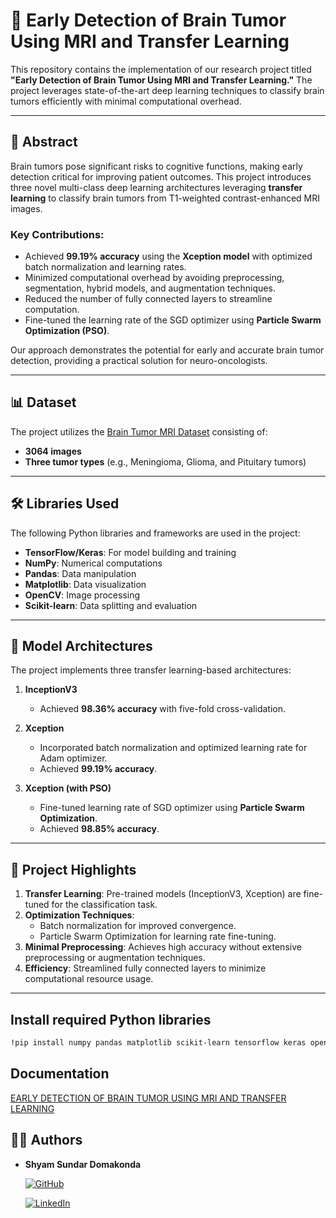 # 🧠 Early Detection of Brain Tumor Using MRI and Transfer Learning

This repository contains the implementation of our research project titled **"Early Detection of Brain Tumor Using MRI and Transfer Learning."** The project leverages state-of-the-art deep learning techniques to classify brain tumors efficiently with minimal computational overhead. 

---

## 📝 Abstract

Brain tumors pose significant risks to cognitive functions, making early detection critical for improving patient outcomes. This project introduces three novel multi-class deep learning architectures leveraging **transfer learning** to classify brain tumors from T1-weighted contrast-enhanced MRI images. 

### Key Contributions:
- Achieved **99.19% accuracy** using the **Xception model** with optimized batch normalization and learning rates.
- Minimized computational overhead by avoiding preprocessing, segmentation, hybrid models, and augmentation techniques.
- Reduced the number of fully connected layers to streamline computation.
- Fine-tuned the learning rate of the SGD optimizer using **Particle Swarm Optimization (PSO)**.

Our approach demonstrates the potential for early and accurate brain tumor detection, providing a practical solution for neuro-oncologists.

---

## 📊 Dataset

The project utilizes the [Brain Tumor MRI Dataset](https://figshare.com/) consisting of:
- **3064 images**
- **Three tumor types** (e.g., Meningioma, Glioma, and Pituitary tumors)

---

## 🛠️ Libraries Used

The following Python libraries and frameworks are used in the project:
- **TensorFlow/Keras**: For model building and training
- **NumPy**: Numerical computations
- **Pandas**: Data manipulation
- **Matplotlib**: Data visualization
- **OpenCV**: Image processing
- **Scikit-learn**: Data splitting and evaluation

---

## 🧪 Model Architectures

The project implements three transfer learning-based architectures:
1. **InceptionV3**  
   - Achieved **98.36% accuracy** with five-fold cross-validation.

2. **Xception**  
   - Incorporated batch normalization and optimized learning rate for Adam optimizer.  
   - Achieved **99.19% accuracy**.

3. **Xception (with PSO)**  
   - Fine-tuned learning rate of SGD optimizer using **Particle Swarm Optimization**.  
   - Achieved **98.85% accuracy**.

---

## 🚀 Project Highlights

1. **Transfer Learning**: Pre-trained models (InceptionV3, Xception) are fine-tuned for the classification task.
2. **Optimization Techniques**:
   - Batch normalization for improved convergence.
   - Particle Swarm Optimization for learning rate fine-tuning.
3. **Minimal Preprocessing**: Achieves high accuracy without extensive preprocessing or augmentation techniques.
4. **Efficiency**: Streamlined fully connected layers to minimize computational resource usage.

---


## Install required Python libraries
```bash
!pip install numpy pandas matplotlib scikit-learn tensorflow keras opencv-python
```
## Documentation

[EARLY DETECTION OF BRAIN TUMOR USING MRI AND TRANSFER LEARNING](https://www.worldscientific.com/doi/10.4015/S1016237224300062)


## 🧑‍💻 Authors


- **Shyam Sundar Domakonda**  

  [![GitHub](https://img.shields.io/badge/GitHub-181717?style=flat-square&logo=github&logoColor=white)](https://github.com/ShyamSundar29) 

  [![LinkedIn](https://img.shields.io/badge/LinkedIn-0A66C2?style=flat-square&logo=linkedin&logoColor=white)](https://www.linkedin.com/in/shyam-sundar-domakonda)
